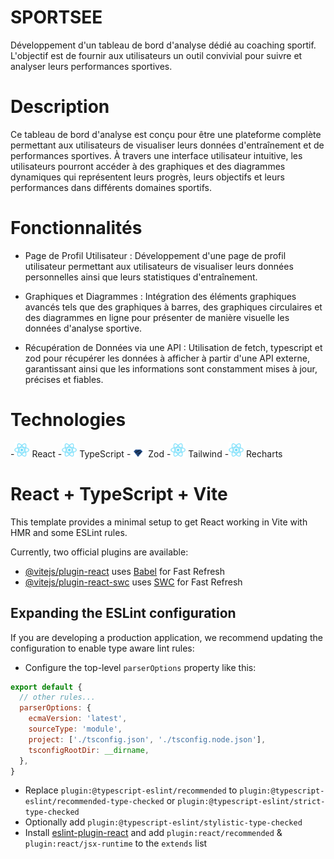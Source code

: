 # SPORTSEE
 Développement d'un tableau de bord d'analyse dédié au coaching sportif. 
 L'objectif est de fournir aux utilisateurs un outil convivial pour suivre et analyser leurs performances sportives.

# Description

Ce tableau de bord d'analyse est conçu pour être une plateforme complète permettant aux utilisateurs de visualiser leurs données d'entraînement et de performances sportives. À travers une interface utilisateur intuitive, les utilisateurs pourront accéder à des graphiques et des diagrammes dynamiques qui représentent leurs progrès, leurs objectifs et leurs performances dans différents domaines sportifs. 

# Fonctionnalités

  - Page de Profil Utilisateur : 
  Développement d'une page de profil utilisateur permettant aux utilisateurs de visualiser leurs données personnelles ainsi que leurs statistiques d'entraînement.

  - Graphiques et Diagrammes :
  Intégration des éléments graphiques avancés tels que des graphiques à barres, des graphiques circulaires et des diagrammes en ligne pour présenter de manière visuelle les données d'analyse sportive.

  - Récupération de Données via une API : 
  Utilisation de fetch, typescript et zod pour récupérer les données à afficher à partir d'une API externe, garantissant ainsi que les informations sont constamment mises à jour, précises et fiables.

# Technologies 

-<img src="https://github.com/Typhub7/SportSee/blob/main/public/logo-react.png" width="24"/> React
-<img src="https://github.com/Typhub7/SportSee/blob/main/public/logo-react.png" width="24"/> TypeScript
-<img src="https://github.com/Typhub7/SportSee/blob/main/public/logo-zod.webp" width="24"/> Zod
-<img src="https://github.com/Typhub7/SportSee/blob/main/public/logo-react.png" width="24"/> Tailwind
-<img src="https://github.com/Typhub7/SportSee/blob/main/public/logo-react.png" width="24"/> Recharts
# React + TypeScript + Vite

This template provides a minimal setup to get React working in Vite with HMR and some ESLint rules.

Currently, two official plugins are available:

- [@vitejs/plugin-react](https://github.com/vitejs/vite-plugin-react/blob/main/packages/plugin-react/README.md) uses [Babel](https://babeljs.io/) for Fast Refresh
- [@vitejs/plugin-react-swc](https://github.com/vitejs/vite-plugin-react-swc) uses [SWC](https://swc.rs/) for Fast Refresh

## Expanding the ESLint configuration

If you are developing a production application, we recommend updating the configuration to enable type aware lint rules:

- Configure the top-level `parserOptions` property like this:

```js
export default {
  // other rules...
  parserOptions: {
    ecmaVersion: 'latest',
    sourceType: 'module',
    project: ['./tsconfig.json', './tsconfig.node.json'],
    tsconfigRootDir: __dirname,
  },
}
```

- Replace `plugin:@typescript-eslint/recommended` to `plugin:@typescript-eslint/recommended-type-checked` or `plugin:@typescript-eslint/strict-type-checked`
- Optionally add `plugin:@typescript-eslint/stylistic-type-checked`
- Install [eslint-plugin-react](https://github.com/jsx-eslint/eslint-plugin-react) and add `plugin:react/recommended` & `plugin:react/jsx-runtime` to the `extends` list
